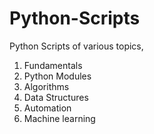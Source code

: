 # Python-Scripts
Python Scripts of various topics,

1. Fundamentals
2. Python Modules
3. Algorithms
4. Data Structures
5. Automation
6. Machine learning
